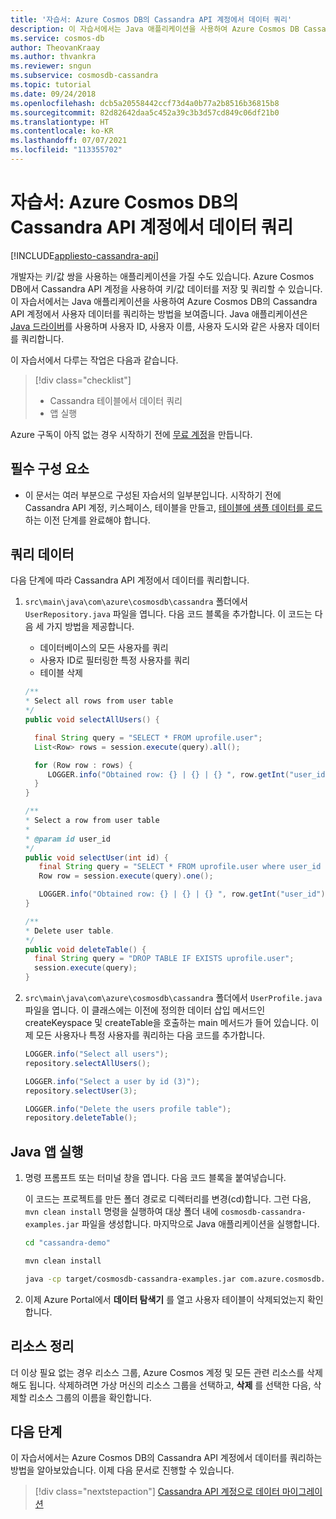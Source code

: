 ```yaml
---
title: '자습서: Azure Cosmos DB의 Cassandra API 계정에서 데이터 쿼리'
description: 이 자습서에서는 Java 애플리케이션을 사용하여 Azure Cosmos DB Cassandra API 계정에서 사용자 데이터를 쿼리하는 방법을 보여줍니다.
ms.service: cosmos-db
author: TheovanKraay
ms.author: thvankra
ms.reviewer: sngun
ms.subservice: cosmosdb-cassandra
ms.topic: tutorial
ms.date: 09/24/2018
ms.openlocfilehash: dcb5a20558442ccf73d4a0b77a2b8516b36815b8
ms.sourcegitcommit: 82d82642daa5c452a39c3b3d57cd849c06df21b0
ms.translationtype: HT
ms.contentlocale: ko-KR
ms.lasthandoff: 07/07/2021
ms.locfileid: "113355702"
---
```

# <a name="tutorial-query-data-from-a-cassandra-api-account-in-azure-cosmos-db"></a>자습서: Azure Cosmos DB의 Cassandra API 계정에서 데이터 쿼리
[!INCLUDE[appliesto-cassandra-api](includes/appliesto-cassandra-api.md)]

개발자는 키/값 쌍을 사용하는 애플리케이션을 가질 수도 있습니다. Azure Cosmos DB에서 Cassandra API 계정을 사용하여 키/값 데이터를 저장 및 쿼리할 수 있습니다. 이 자습서에서는 Java 애플리케이션을 사용하여 Azure Cosmos DB의 Cassandra API 계정에서 사용자 데이터를 쿼리하는 방법을 보여줍니다. Java 애플리케이션은 [Java 드라이버](https://github.com/datastax/java-driver)를 사용하며 사용자 ID, 사용자 이름, 사용자 도시와 같은 사용자 데이터를 쿼리합니다. 

이 자습서에서 다루는 작업은 다음과 같습니다.

> [!div class="checklist"]
> * Cassandra 테이블에서 데이터 쿼리
> * 앱 실행

Azure 구독이 아직 없는 경우 시작하기 전에 [무료 계정](https://azure.microsoft.com/free/?WT.mc_id=A261C142F)을 만듭니다.

## <a name="prerequisites"></a>필수 구성 요소

* 이 문서는 여러 부분으로 구성된 자습서의 일부분입니다. 시작하기 전에 Cassandra API 계정, 키스페이스, 테이블을 만들고, [테이블에 샘플 데이터를 로드](cassandra-api-load-data.md)하는 이전 단계를 완료해야 합니다. 

## <a name="query-data"></a>쿼리 데이터

다음 단계에 따라 Cassandra API 계정에서 데이터를 쿼리합니다.

1. `src\main\java\com\azure\cosmosdb\cassandra` 폴더에서 `UserRepository.java` 파일을 엽니다. 다음 코드 블록을 추가합니다. 이 코드는 다음 세 가지 방법을 제공합니다. 

   * 데이터베이스의 모든 사용자를 쿼리
   * 사용자 ID로 필터링한 특정 사용자를 쿼리
   * 테이블 삭제

   ```java
   /**
   * Select all rows from user table
   */
   public void selectAllUsers() {

     final String query = "SELECT * FROM uprofile.user";
     List<Row> rows = session.execute(query).all();

     for (Row row : rows) {
        LOGGER.info("Obtained row: {} | {} | {} ", row.getInt("user_id"), row.getString("user_name"), row.getString("user_bcity"));
     }
   }

   /**
   * Select a row from user table
   *
   * @param id user_id
   */
   public void selectUser(int id) {
      final String query = "SELECT * FROM uprofile.user where user_id = 3";
      Row row = session.execute(query).one();

      LOGGER.info("Obtained row: {} | {} | {} ", row.getInt("user_id"), row.getString("user_name"), row.getString("user_bcity"));
   }

   /**
   * Delete user table.
   */
   public void deleteTable() {
     final String query = "DROP TABLE IF EXISTS uprofile.user";
     session.execute(query);
   }
   ```

2. `src\main\java\com\azure\cosmosdb\cassandra` 폴더에서 `UserProfile.java` 파일을 엽니다. 이 클래스에는 이전에 정의한 데이터 삽입 메서드인 createKeyspace 및 createTable을 호출하는 main 메서드가 들어 있습니다. 이제 모든 사용자나 특정 사용자를 쿼리하는 다음 코드를 추가합니다.

   ```java
   LOGGER.info("Select all users");
   repository.selectAllUsers();

   LOGGER.info("Select a user by id (3)");
   repository.selectUser(3);

   LOGGER.info("Delete the users profile table");
   repository.deleteTable();
   ```

## <a name="run-the-java-app"></a>Java 앱 실행
1. 명령 프롬프트 또는 터미널 창을 엽니다. 다음 코드 블록을 붙여넣습니다. 

   이 코드는 프로젝트를 만든 폴더 경로로 디렉터리를 변경(cd)합니다. 그런 다음, `mvn clean install` 명령을 실행하여 대상 폴더 내에 `cosmosdb-cassandra-examples.jar` 파일을 생성합니다. 마지막으로 Java 애플리케이션을 실행합니다.

   ```bash
   cd "cassandra-demo"
   
   mvn clean install
   
   java -cp target/cosmosdb-cassandra-examples.jar com.azure.cosmosdb.cassandra.examples.UserProfile
   ```

2. 이제 Azure Portal에서 **데이터 탐색기** 를 열고 사용자 테이블이 삭제되었는지 확인합니다.

## <a name="clean-up-resources"></a>리소스 정리

더 이상 필요 없는 경우 리소스 그룹, Azure Cosmos 계정 및 모든 관련 리소스를 삭제해도 됩니다. 삭제하려면 가상 머신의 리소스 그룹을 선택하고, **삭제** 를 선택한 다음, 삭제할 리소스 그룹의 이름을 확인합니다.

## <a name="next-steps"></a>다음 단계

이 자습서에서는 Azure Cosmos DB의 Cassandra API 계정에서 데이터를 쿼리하는 방법을 알아보았습니다. 이제 다음 문서로 진행할 수 있습니다.

> [!div class="nextstepaction"]
> [Cassandra API 계정으로 데이터 마이그레이션](cassandra-import-data.md)


